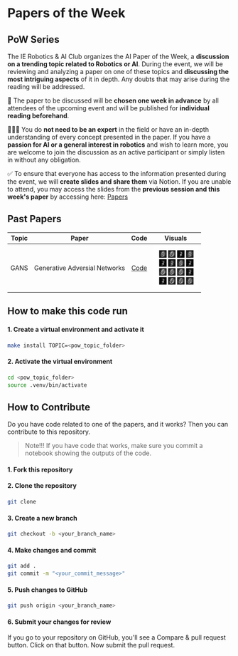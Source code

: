 # Papers of the Week



## PoW Series

The IE Robotics & AI Club organizes the AI Paper of the Week, a **discussion on a trending topic related to Robotics or AI**. During the event, we will be reviewing and analyzing a paper on one of these topics and **discussing the most intriguing aspects** of it in depth. Any doubts that may arise during the reading will be addressed.

📅 The paper to be discussed will be **chosen one week in advance** by all attendees of the upcoming event and will be published for **individual reading beforehand**.

🙋🏻‍♂️ You do **not need to be an expert** in the field or have an in-depth understanding of every concept presented in the paper. If you have a **passion for AI or a general interest in robotics** and wish to learn more, you are welcome to join the discussion as an active participant or simply listen in without any obligation.

✅ To ensure that everyone has access to the information presented during the event, we will **create slides and share them** via Notion. If you are unable to attend, you may access the slides from the **previous session and this week's paper** by accessing here: [Papers](https://www.notion.so/AI-PoW-Series-77071497fa224d2a897e77ec0f4b172a)

## Past Papers


 
| Topic | Paper | Code | Visuals |
| :---: | :---: | :---: | :---: |
| GANS  | Generative Adversial Networks | [Code](./gans/) | <img src="./gans/mnist_gan_training_evolution.gif" width="100" height="100"> |


## How to make this code run

#### 1. Create a virtual environment and activate it

```bash
make install TOPIC=<pow_topic_folder>
```


#### 2. Activate the virtual environment

```bash
cd <pow_topic_folder>
source .venv/bin/activate
```


## How to Contribute

Do you have code related to one of the papers, and it works? Then you can contribute to this repository. 

> Note!!! If you have code that works, make sure you commit a notebook showing the outputs of the code.


#### 1. Fork this repository

#### 2. Clone the repository

```bash
git clone
```

#### 3. Create a new branch

```bash
git checkout -b <your_branch_name>
```

#### 4. Make changes and commit

```bash
git add .
git commit -m "<your_commit_message>"
```

#### 5. Push changes to GitHub

```bash
git push origin <your_branch_name>
```

#### 6. Submit your changes for review

If you go to your repository on GitHub, you'll see a Compare & pull request button. Click on that button. Now submit the pull request.









